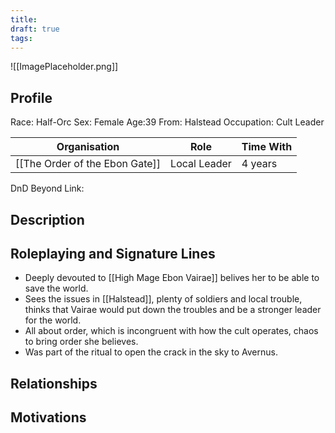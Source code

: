 ```yaml
---
title: 
draft: true
tags:
---
```

![[ImagePlaceholder.png]]

## Profile
Race: Half-Orc
Sex: Female
Age:39
From: Halstead
Occupation: Cult Leader

| Organisation                   | Role         | Time With |
| ------------------------------ | ------------ | --------- |
| [[The Order of the Ebon Gate]] | Local Leader | 4 years   |

DnD Beyond Link:

## Description

## Roleplaying and Signature Lines
- Deeply devouted to [[High Mage Ebon Vairae]] belives her to be able to save the world.
- Sees the issues in [[Halstead]], plenty of soldiers and local trouble, thinks that Vairae would put down the troubles and be a stronger leader for the world. 
- All about order, which is incongruent with how the cult operates, chaos to bring order she believes.
- Was part of the ritual to open the crack in the sky to Avernus.
## Relationships

## Motivations




